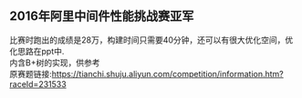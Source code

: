 ## 2016年阿里中间件性能挑战赛亚军

比赛时跑出的成绩是28万，构建时间只需要40分钟，还可以有很大优化空间，优化思路在ppt中.  
内含B+树的实现，供参考  
原赛题链接:https://tianchi.shuju.aliyun.com/competition/information.htm?raceId=231533
